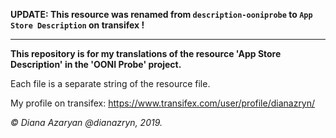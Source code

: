 **UPDATE: This resource was renamed from `description-ooniprobe` to `App Store Description` on transifex !**

-------------------------------------------------------------------------------------------------------------------------------

**This repository is for my translations of the resource 'App Store Description' in the 'OONI Probe' project.**

Each file is a separate string of the resource file.

My profile on transifex: https://www.transifex.com/user/profile/dianazryn/

*© Diana Azaryan @dianazryn, 2019.*
